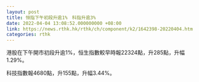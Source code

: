 ```yaml
---
layout: post
title: 恒指下午初段升逾1%　科指升逾3%
date: 2022-04-04 13:08:52.000000000 +08:00
link: https://news.rthk.hk/rthk/ch/component/k2/1642398-20220404.htm
categories: rthk
---
```


港股在下午開市初段升逾1%，恒生指數較早時報22324點，升285點，升幅1.29%。

科技指數報4680點，升155點，升幅3.44%。
